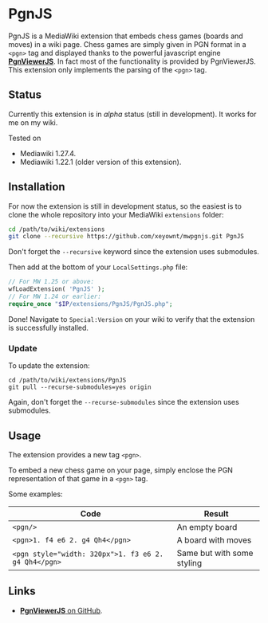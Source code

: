 # PgnJS
PgnJS is a MediaWiki extension that embeds chess games (boards and moves) in a wiki page. Chess games are
simply given in PGN format in a `<pgn>` tag and displayed thanks to the powerful javascript engine
[**PgnViewerJS**](https://github.com/mliebelt/PgnViewerJS). In fact most of the functionality is provided by
PgnViewerJS. This extension only implements the parsing of the `<pgn>` tag.

## Status
Currently this extension is in *alpha* status (still in development). It works for me on my wiki.

Tested on
* Mediawiki 1.27.4.
* Mediawiki 1.22.1 (older version of this extension).

## Installation

For now the extension is still in development status, so the easiest is to clone the whole repository
into your MediaWiki `extensions` folder:
```bash
cd /path/to/wiki/extensions
git clone --recursive https://github.com/xeyownt/mwpgnjs.git PgnJS
```
Don't forget the `--recursive` keyword since the extension uses submodules.

Then add at the bottom of your `LocalSettings.php` file:
```php
// For MW 1.25 or above:
wfLoadExtension( 'PgnJS' );
// For MW 1.24 or earlier:
require_once "$IP/extensions/PgnJS/PgnJS.php";
```

Done! Navigate to `Special:Version` on your wiki to verify that the extension is successfully installed.

### Update

To update the extension:

```
cd /path/to/wiki/extensions/PgnJS
git pull --recurse-submodules=yes origin
```

Again, don't forget the `--recurse-submodules` since the extension uses submodules.

## Usage
The extension provides a new tag `<pgn>`.

To embed a new chess game on your page, simply enclose the PGN representation of that game in a `<pgn>`
tag.

Some examples:

Code                  | Result
----------------------|-----------
`<pgn/>` | An empty board
`<pgn>1. f4 e6 2. g4 Qh4</pgn>` | A board with moves
`<pgn style="width: 320px">1. f3 e6 2. g4 Qh4</pgn>` | Same but with some styling

## Links

* [**PgnViewerJS** on GitHub](https://github.com/mliebelt/PgnViewerJS).
